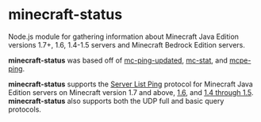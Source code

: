 # minecraft-status
Node.js module for gathering information about Minecraft Java Edition versions 1.7+, 1.6, 1.4-1.5 servers and Minecraft Bedrock Edition servers.

**minecraft-status** was based off of [mc-ping-updated](https://github.com/Cryptkeeper/mc-ping-updated), [mc-stat](https://github.com/winny-/mcstat), and [mcpe-ping](https://github.com/falkirks/mcpe-ping).

**minecraft-status** supports the [Server List Ping](https://wiki.vg/Server_List_Ping) protocol for Minecraft Java Edition servers on Minecraft version 1.7 and above, [1.6](https://wiki.vg/Server_List_Ping#1.6), and [1.4 through 1.5](https://wiki.vg/Server_List_Ping#1.4_to_1.5). **minecraft-status** also supports both the UDP full and basic query protocols.
